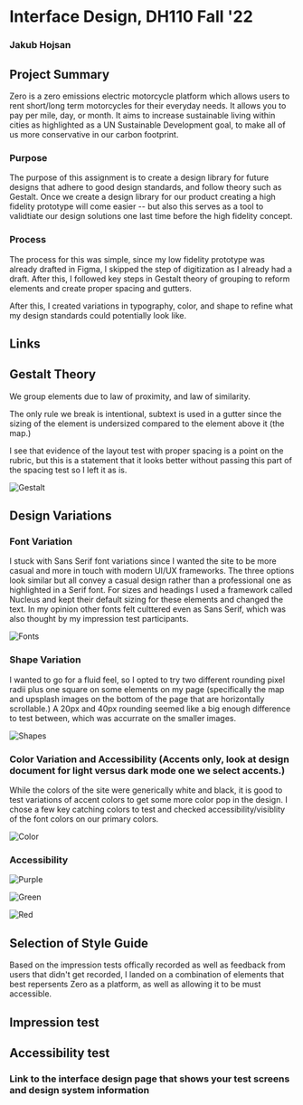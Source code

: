 # Interface Design, DH110 Fall '22
### Jakub Hojsan

## Project Summary

Zero is a zero emissions electric motorcycle platform which allows users to rent short/long term motorcycles for their everyday needs. It allows you to pay per mile, day, or month. It aims to increase sustainable living within cities as highlighted as a UN Sustainable Development goal, to make all of us more conservative in our carbon footprint.

### Purpose

The purpose of this assignment is to create a design library for future designs that adhere to good design standards, and follow theory such as Gestalt. Once we create a design library for our product creating a high fidelity prototype will come easier -- but also this serves as a tool to validtiate our design solutions one last time before the high fidelity concept.

### Process

The process for this was simple, since my low fidelity prototype was already drafted in Figma, I skipped the step of digitization as I already had a draft. After this, I followed key steps in Gestalt theory of grouping to reform elements and create proper spacing and gutters.

After this, I created variations in typography, color, and shape to refine what my design standards could potentially look like.

## Links

## Gestalt Theory

We group elements due to law of proximity, and law of similarity.

The only rule we break is intentional, subtext is used in a gutter since the sizing of the element is undersized compared to the element above it (the map.)

I see that evidence of the layout test with proper spacing is a point on the rubric, but this is a statement that it looks better without passing this part of the spacing test so I left it as is.

![Gestalt](gestalt.png)

## Design Variations

### Font Variation
I stuck with Sans Serif font variations since I wanted the site to be more casual and more in touch with modern UI/UX frameworks. The three options look similar but all convey a casual design rather than a professional one as highlighted in a Serif font. For sizes and headings I used a framework called Nucleus and kept their default sizing for these elements and changed the text. In my opinion other fonts felt culttered even as Sans Serif, which was also thought by my impression test participants. 

![Fonts](fonts.png)

### Shape Variation

I wanted to go for a fluid feel, so I opted to try two different rounding pixel radii plus one square on some elements on my page (specifically the map and upsplash images on the bottom of the page that are horizontally scrollable.) A 20px and 40px rounding seemed like a big enough difference to test between, which was accurrate on the smaller images.

![Shapes](shapes2.png)

### Color Variation and Accessibility (Accents only, look at design document for light versus dark mode one we select accents.)

While the colors of the site were generically white and black, it is good to test variations of accent colors to get some more color pop in the design. I chose a few key catching colors to test and checked accessibility/visiblity of the font colors on our primary colors.

![Color](color.png)

<p align="center">
  
### Accessibility  

![Purple](purple.png)

![Green](green.png)

![Red](red.png)
  
</p>


## Selection of Style Guide

Based on the impression tests offically recorded as well as feedback from users that didn't get recorded, I landed on a combination of elements that best repersents Zero as a platform, as well as allowing it to be must accessible. 

## Impression test

## Accessibility test

### Link to the interface design page that shows your test screens and design system information
